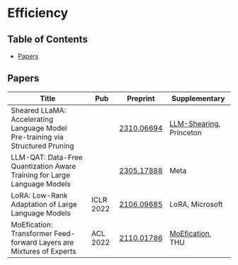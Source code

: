 # Efficiency

## Table of Contents

- [Papers](#papers)

## Papers

| Title                                                                          | Pub       | Preprint                                    | Supplementary                                                         |
| ------------------------------------------------------------------------------ | --------- | ------------------------------------------- | --------------------------------------------------------------------- |
| Sheared LLaMA: Accelerating Language Model Pre-training via Structured Pruning |           | [2310.06694](https://arxiv.org/abs/2310.06694) | [LLM-Shearing](https://github.com/princeton-nlp/LLM-Shearing), Princeton |
| LLM-QAT: Data-Free Quantization Aware Training for Large Language Models       |           | [2305.17888](https://arxiv.org/abs/2305.17888) | Meta                                                                  |
| LoRA: Low-Rank Adaptation of Large Language Models                             | ICLR 2022 | [2106.09685](https://arxiv.org/abs/2106.09685) | LoRA, Microsoft                                                       |
| MoEfication: Transformer Feed-forward Layers are Mixtures of Experts           | ACL 2022  | [2110.01786](https://arxiv.org/abs/2110.01786) | [MoEfication](https://github.com/thunlp/MoEfication), THU                |
